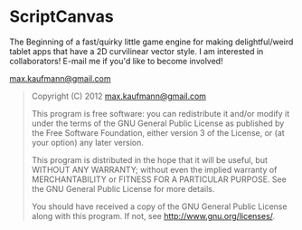 ScriptCanvas
============

The Beginning of a fast/quirky little game engine for making delightful/weird tablet apps that have a 2D curvilinear vector style.  I am interested in collaborators!  E-mail me if you'd like to become involved!

max.kaufmann@gmail.com

> Copyright (C) 2012 max.kaufmann@gmail.com
>
> This program is free software: you can redistribute it and/or modify
> it under the terms of the GNU General Public License as published by
> the Free Software Foundation, either version 3 of the License, or
> (at your option) any later version.
> 
> This program is distributed in the hope that it will be useful,
> but WITHOUT ANY WARRANTY; without even the implied warranty of
> MERCHANTABILITY or FITNESS FOR A PARTICULAR PURPOSE.  See the
> GNU General Public License for more details.
> 
> You should have received a copy of the GNU General Public License
> along with this program.  If not, see <http://www.gnu.org/licenses/>.
